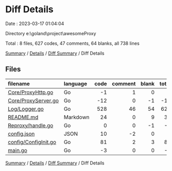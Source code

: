 # Diff Details

Date : 2023-03-17 01:04:04

Directory e:\\goland\\project\\awesomeProxy

Total : 8 files,  627 codes, 47 comments, 64 blanks, all 738 lines

[Summary](results.md) / [Details](details.md) / [Diff Summary](diff.md) / Diff Details

## Files
| filename | language | code | comment | blank | total |
| :--- | :--- | ---: | ---: | ---: | ---: |
| [Core/ProxyHttp.go](/Core/ProxyHttp.go) | Go | -1 | 1 | 0 | 0 |
| [Core/ProxyServer.go](/Core/ProxyServer.go) | Go | -12 | 0 | -1 | -13 |
| [Log/Logger.go](/Log/Logger.go) | Go | 528 | 46 | 54 | 628 |
| [README.md](/README.md) | Markdown | 24 | 0 | 9 | 33 |
| [Reproxy/handle.go](/Reproxy/handle.go) | Go | 0 | 0 | -1 | -1 |
| [config.json](/config.json) | JSON | 10 | -2 | 0 | 8 |
| [config/ConfigInit.go](/config/ConfigInit.go) | Go | 81 | 2 | 3 | 86 |
| [main.go](/main.go) | Go | -3 | 0 | 0 | -3 |

[Summary](results.md) / [Details](details.md) / [Diff Summary](diff.md) / Diff Details